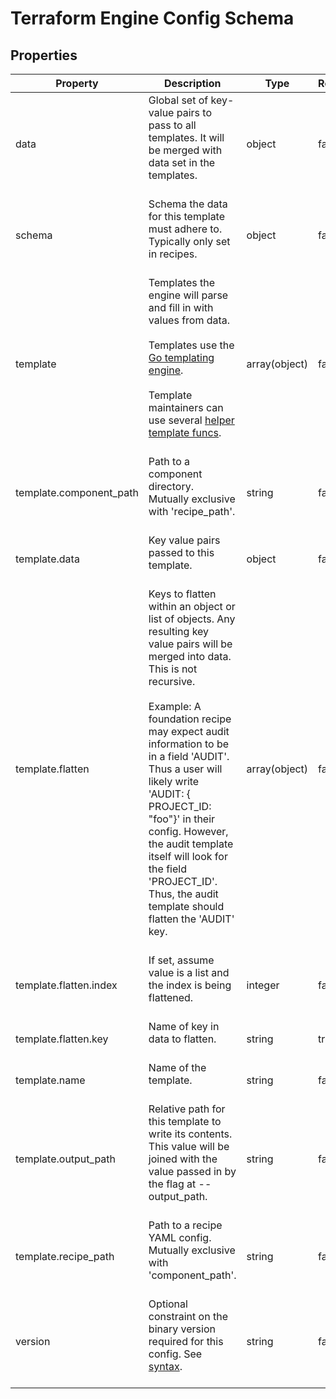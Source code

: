 # Terraform Engine Config Schema

<!-- These files are auto generated -->

## Properties
| Property 	| Description 						| Type 	   			   | Required			   		   | Default             | Pattern 			 			 |
| --------- | ----------------------- | ---------------- | --------------------- | ------------------- | ------------------- |
| data | Global set of key-value pairs to pass to all templates.      It will be merged with data set in the templates.<br><br> | object | false | - | - |
| schema | Schema the data for this template must adhere to. Typically only set in recipes.<br><br> | object | false | - | - |
| template | Templates the engine will parse and fill in with values from data.<br><br>Templates use the [Go templating engine](https://golang.org/pkg/text/template/).<br><br>Template maintainers can use several      [helper template funcs](../../template/funcmap.go).<br><br> | array(object) | false | - | - |
| template.component_path | Path to a component directory. Mutually exclusive with 'recipe_path'.<br><br> | string | false | - | - |
| template.data | Key value pairs passed to this template.<br><br> | object | false | - | - |
| template.flatten | Keys to flatten within an object or list of objects.            Any resulting key value pairs will be merged into data.            This is not recursive.<br><br>Example:              A foundation recipe may expect audit information to be in a field 'AUDIT'.              Thus a user will likely write 'AUDIT: { PROJECT_ID: "foo"}' in their config.              However, the audit template itself will look for the field 'PROJECT_ID'.              Thus, the audit template should flatten the 'AUDIT' key.<br><br> | array(object) | false | - | - |
| template.flatten.index | If set, assume value is a list and the index is being flattened.<br><br> | integer | false | - | - |
| template.flatten.key | Name of key in data to flatten.<br><br> | string | true | - | - |
| template.name | Name of the template.<br><br> | string | false | - | - |
| template.output_path | Relative path for this template to write its contents.            This value will be joined with the value passed in by the flag at            --output_path.<br><br> | string | false | - | - |
| template.recipe_path | Path to a recipe YAML config. Mutually exclusive with 'component_path'.<br><br> | string | false | - | - |
| version | Optional constraint on the binary version required for this config.      See [syntax](https://www.terraform.io/docs/configuration/version-constraints.html).<br><br> | string | false | - | - |
